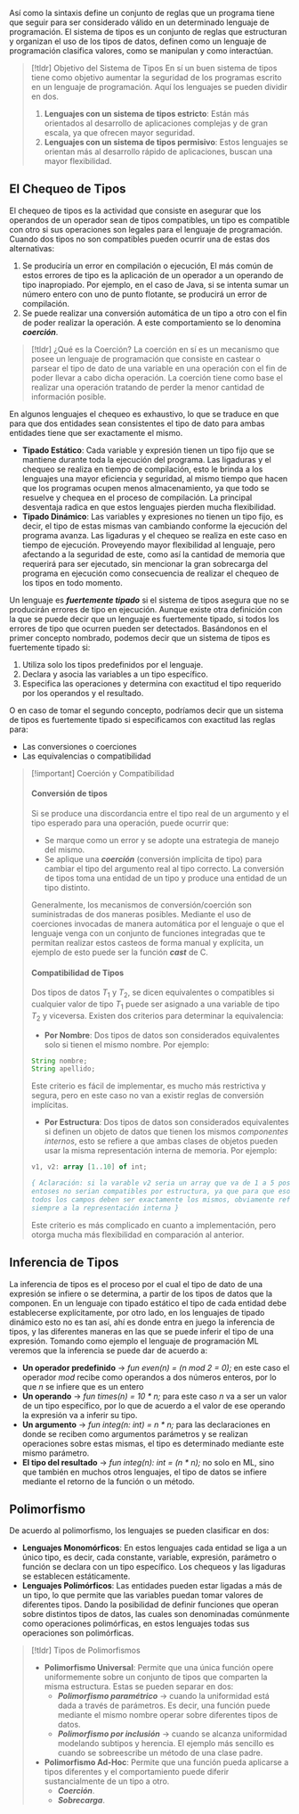 
Así como la sintaxis define un conjunto de reglas que un programa tiene que seguir para ser considerado válido en un determinado lenguaje de programación. El sistema de tipos es un conjunto de reglas que estructuran y organizan el uso de los tipos de datos, definen como un lenguaje de programación clasifica valores, como se manipulan y como interactúan.

>[!tldr] Objetivo del Sistema de Tipos
>En sí un buen sistema de tipos tiene como objetivo aumentar la seguridad de los programas escrito en un lenguaje de programación. Aquí los lenguajes se pueden dividir en dos.
>
>1. **Lenguajes con un sistema de tipos estricto**: Están más orientados al desarrollo de aplicaciones complejas y de gran escala, ya que ofrecen mayor seguridad.
>2. **Lenguajes con un sistema de tipos permisivo**: Estos lenguajes se orientan más al desarrollo rápido de aplicaciones, buscan una mayor flexibilidad.

## El Chequeo de Tipos

El chequeo de tipos es la actividad que consiste en asegurar que los operandos de un operador sean de tipos compatibles, un tipo es compatible con otro si sus operaciones son legales para el lenguaje de programación.
Cuando dos tipos no son compatibles pueden ocurrir una de estas dos alternativas:

1. Se produciría un error en compilación o ejecución, El más común de estos errores de tipo es la aplicación de un operador a un operando de tipo inapropiado. Por ejemplo, en el caso de Java, si se intenta sumar un número entero con uno de punto flotante, se producirá un error de compilación.
2. Se puede realizar una conversión automática de un tipo a otro con el fin de poder realizar la operación. A este comportamiento se lo denomina ***coerción***.

>[!tldr] ¿Qué es la Coerción?
>La coerción en sí es un mecanismo que posee un lenguaje de programación que consiste en castear o parsear el tipo de dato de una variable en una operación con el fin de poder llevar a cabo dicha operación.
>La coerción tiene como base el realizar una operación tratando de perder la menor cantidad de información posible.

En algunos lenguajes el chequeo es exhaustivo, lo que se traduce en que para que dos entidades sean consistentes el tipo de dato para ambas entidades tiene que ser exactamente el mismo.

- **Tipado Estático**: Cada variable y expresión tienen un tipo fijo que se mantiene durante toda la ejecución del programa. Las ligaduras y el chequeo se realiza en tiempo de compilación, esto le brinda a los lenguajes una mayor eficiencia y seguridad, al mismo tiempo que hacen que los programas ocupen menos almacenamiento, ya que todo se resuelve y chequea en el proceso de compilación. La principal desventaja radica en que estos lenguajes pierden mucha flexibilidad.
- **Tipado Dinámico**: Las variables y expresiones no tienen un tipo fijo, es decir, el tipo de estas mismas van cambiando conforme la ejecución del programa avanza. Las ligaduras y el chequeo se realiza en este caso en tiempo de ejecución. Proveyendo mayor flexibilidad al lenguaje, pero afectando a la seguridad de este, como así la cantidad de memoria que requerirá para ser ejecutado, sin mencionar la gran sobrecarga del programa en ejecución como consecuencia de realizar el chequeo de los tipos en todo momento.

Un lenguaje es ***fuertemente tipado*** si el sistema de tipos asegura que no se producirán errores de tipo en ejecución. Aunque existe otra definición con la que se puede decir que un lenguaje es fuertemente tipado, si todos los errores de tipo que ocurren pueden ser detectados.
Basándonos en el primer concepto nombrado, podemos decir que un sistema de tipos es fuertemente tipado si:

1. Utiliza solo los tipos predefinidos por el lenguaje.
2. Declara y asocia las variables a un tipo específico.
3. Especifica las operaciones y determina con exactitud el tipo requerido por los operandos y el resultado.

O en caso de tomar el segundo concepto, podríamos decir que un sistema de tipos es fuertemente tipado si especificamos con exactitud las reglas para:

- Las conversiones o coerciones
- Las equivalencias o compatibilidad

>[!important] Coerción y Compatibilidad
>#### Conversión de tipos
>Si se produce una discordancia entre el tipo real de un argumento y el tipo esperado para una operación, puede ocurrir que:
>- Se marque como un error y se adopte una estrategia de manejo del mismo.
>- Se aplique una ***coerción*** (conversión implícita de tipo) para cambiar el tipo del argumento real al tipo correcto. La conversión de tipos toma una entidad de un tipo y produce una entidad de un tipo distinto.
>
>Generalmente, los mecanismos de conversión/coerción son suministradas de dos maneras posibles. Mediante el uso de coerciones invocadas de manera automática por el lenguaje o que el lenguaje venga con un conjunto de funciones integradas que te permitan realizar estos casteos de forma manual y explícita, un ejemplo de esto puede ser la función ***cast*** de C.
>
>#### Compatibilidad de Tipos
>
>Dos tipos de datos $T_1$ y $T_2$, se dicen equivalentes o compatibles si cualquier valor de tipo $T_1$ puede ser asignado a una variable de tipo $T_2$ y viceversa. Existen dos criterios para determinar la equivalencia:
>- **Por Nombre**: Dos tipos de datos son considerados equivalentes solo si tienen el mismo nombre. Por ejemplo:
>```Java
>String nombre;
>String apellido;
>```
>Este criterio es fácil de implementar, es mucho más restrictiva y segura, pero en este caso no van a existir reglas de conversión implícitas.
>
>- **Por Estructura**: Dos tipos de datos son considerados equivalentes si definen un objeto de datos que tienen los mismos *componentes internos*, esto se refiere a que ambas clases de objetos pueden usar la misma representación interna de memoria. Por ejemplo:
>```Pascal
>v1, v2: array [1..10] of int; 
>
>{ Aclaración: si la varable v2 seria un array que va de 1 a 5 posiciones
>entoses no serian compatibles por estructura, ya que para que eso suceda
>todos los campos deben ser exactamente los mismos, obviamente refiriendonos
>siempre a la representación interna }
>```
>Este criterio es más complicado en cuanto a implementación, pero otorga mucha más flexibilidad en comparación al anterior. 


## Inferencia de Tipos

La inferencia de tipos es el proceso por el cual el tipo de dato de una expresión se infiere o se determina, a partir de los tipos de datos que la componen. En un lenguaje con tipado estático el tipo de cada entidad debe establecerse explícitamente, por otro lado, en los lenguajes de tipado dinámico esto no es tan así, ahí es donde entra en juego la inferencia de tipos, y las diferentes maneras en las que se puede inferir el tipo de una expresión. Tomando como ejemplo el lenguaje de programación ML veremos que la inferencia se puede dar de acuerdo a:

- **Un operador predefinido** -> *fun even(n) = (n mod 2 = 0);* en este caso el operador *mod* recibe como operandos a dos números enteros, por lo que *n* se infiere que es un entero
- **Un operando** -> *fun times(n) = 10 \* n;* para este caso *n* va a ser un valor de un tipo específico, por lo que de acuerdo a el valor de ese operando la expresión va a inferir su tipo.
- **Un argumento** -> *fun integ(n: int) = n * n;* para las declaraciones en donde se reciben como argumentos parámetros y se realizan operaciones sobre estas mismas, el tipo es determinado mediante este mismo parámetro.
- **El tipo del resultado** -> *fun integ(n): int = (n \* n);* no solo en ML, sino que también en muchos otros lenguajes, el tipo de datos se infiere mediante el retorno de la función o un método.

## Polimorfismo

De acuerdo al polimorfismo, los lenguajes se pueden clasificar en dos:

- **Lenguajes Monomórficos**: En estos lenguajes cada entidad se liga a un único tipo, es decir, cada constante, variable, expresión, parámetro o función se declara con un tipo específico. Los chequeos y las ligaduras se establecen estáticamente.
- **Lenguajes Polimórficos**: Las entidades pueden estar ligadas a más de un tipo, lo que permite que las variables puedan tomar valores de diferentes tipos. Dando la posibilidad de definir funciones que operan sobre distintos tipos de datos, las cuales son denominadas comúnmente como operaciones polimórficas, en estos lenguajes todas sus operaciones son polimórficas.

>[!tldr] Tipos de Polimorfismos
>- **Polimorfismo Universal**: Permite que una única función opere uniformemente sobre un conjunto de tipos que comparten la misma estructura. Estas se pueden separar en dos:
>	- ***Polimorfismo paramétrico*** -> cuando la uniformidad está dada a través de parámetros. Es decir, una función puede mediante el mismo nombre operar sobre diferentes tipos de datos.
>	- ***Polimorfismo por inclusión*** -> cuando se alcanza uniformidad modelando subtipos y herencia. El ejemplo más sencillo es cuando se sobreescribe un método de una clase padre.
>- **Polimorfismo Ad-Hoc**: Permite que una función pueda aplicarse a tipos diferentes y el comportamiento puede diferir sustancialmente de un tipo a otro.
>	- ***Coerción***.
>	- ***Sobrecarga***.

